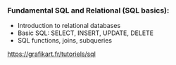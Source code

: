 ### Fundamental SQL and Relational (SQL basics):

- Introduction to relational databases 
- Basic SQL: SELECT, INSERT, UPDATE, DELETE 
- SQL functions, joins, subqueries

https://grafikart.fr/tutoriels/sql